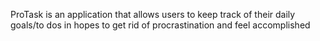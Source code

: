 ProTask is an application that allows users to keep track of their daily goals/to dos in hopes to get rid of procrastination and feel accomplished
